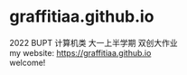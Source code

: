 # graffitiaa.github.io
2022 BUPT 计算机类 大一上半学期 双创大作业  
my website: <https://graffitiaa.github.io>  
welcome!

